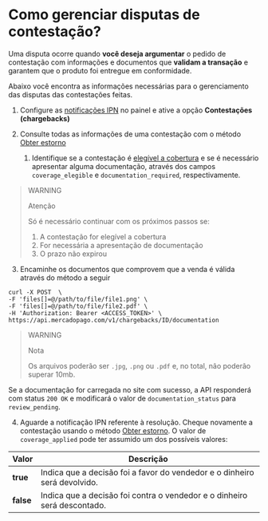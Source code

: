 # Como gerenciar disputas de contestação?

Uma disputa ocorre quando **você deseja argumentar** o pedido de contestação com informações e documentos que **validam a transação** e garantem que o produto foi entregue em conformidade.

Abaixo você encontra as informações necessárias para o gerenciamento das disputas das contestações feitas.

1. Configure as [notificações IPN](/developers/panel/notifications/ipn) no painel e ative a opção **Contestações (chargebacks)**
   
2. Consulte todas as informações de uma contestação com o método [Obter estorno](/developers/pt/reference/chargebacks/_chargebacks_id/get)
   1. Identifique se a contestação é [elegível a cobertura](https://www.mercadopago[FAKER][URL][DOMAIN]/ajuda/294) e se é necessário apresentar alguma documentação, através dos campos `coverage_elegible` e `documentation_required`, respectivamente.

> WARNING
>
> Atenção
>
>Só é necessário continuar com os próximos passos se:
>1. A contestação for elegível a cobertura
>2. For necessária a apresentação de documentação
>3. O prazo não expirou
>

3. Encaminhe os documentos que comprovem que a venda é válida através do método a seguir
```curl
curl -X POST  \
-F 'files[]=@/path/to/file/file1.png' \
-F 'files[]=@/path/to/file/file2.pdf' \
-H 'Authorization: Bearer <ACCESS_TOKEN>' \
https://api.mercadopago.com/v1/chargebacks/ID/documentation
```

>WARNING
>
>Nota
>
>Os arquivos poderão ser `.jpg`, `.png` ou `.pdf` e, no total, não poderão superar 10mb.

Se a documentação for carregada no site com sucesso, a API responderá com status `200 OK` e modificará o valor de `documentation_status` para `review_pending`.


4. Aguarde a notificação IPN referente à resolução. Cheque novamente a contestação usando o método [Obter estorno](/developers/pt/reference/chargebacks/_chargebacks_id/get). O valor de `coverage_applied` pode ter assumido um dos possíveis valores:

| Valor           | Descrição
| ----            | ----
| **true**  | Indica que a decisão foi a favor do vendedor e o dinheiro será devolvido.
| **false** | Indica que a decisão foi contra o vendedor e o dinheiro será descontado.

